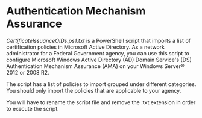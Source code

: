 # Authentication Mechanism Assurance

_CertificateIssuanceOIDs.ps1.txt_ is a PowerShell script that imports a list of certification policies in Microsoft Active Directory. As a network administrator for a Federal Government agency, you can use this script to configure Microsoft Windows Active Directory (AD) Domain Service's (DS) Authentication Mechanism Assurance (AMA) on your Windows Server® 2012 or 2008 R2. 

The script has a list of policies to import grouped under different categories. You should only import the policies that are applicable to your agency.

You will have to rename the script file and remove the .txt extension in order to execute the script.
